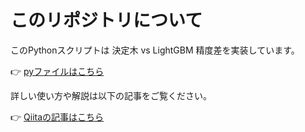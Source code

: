 # このリポジトリについて

このPythonスクリプトは 決定木 vs LightGBM 精度差を実装しています。

👉 [pyファイルはこちら](https://github.com/iwakazusuwa/py_tree_LightGBM/tree/main)

詳しい使い方や解説は以下の記事をご覧ください。

👉 [Qiitaの記事はこちら](https://qiita.com/iwakazusuwa/items/b794a2bcaed031c6ba46)


